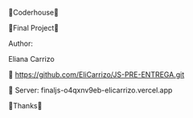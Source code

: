 🚀Coderhouse🚀

🔧Final Project🔧

Author:

Eliana Carrizo

📌 https://github.com/EliCarrizo/JS-PRE-ENTREGA.git

📌 Server: finaljs-o4qxnv9eb-elicarrizo.vercel.app

📢Thanks📢
